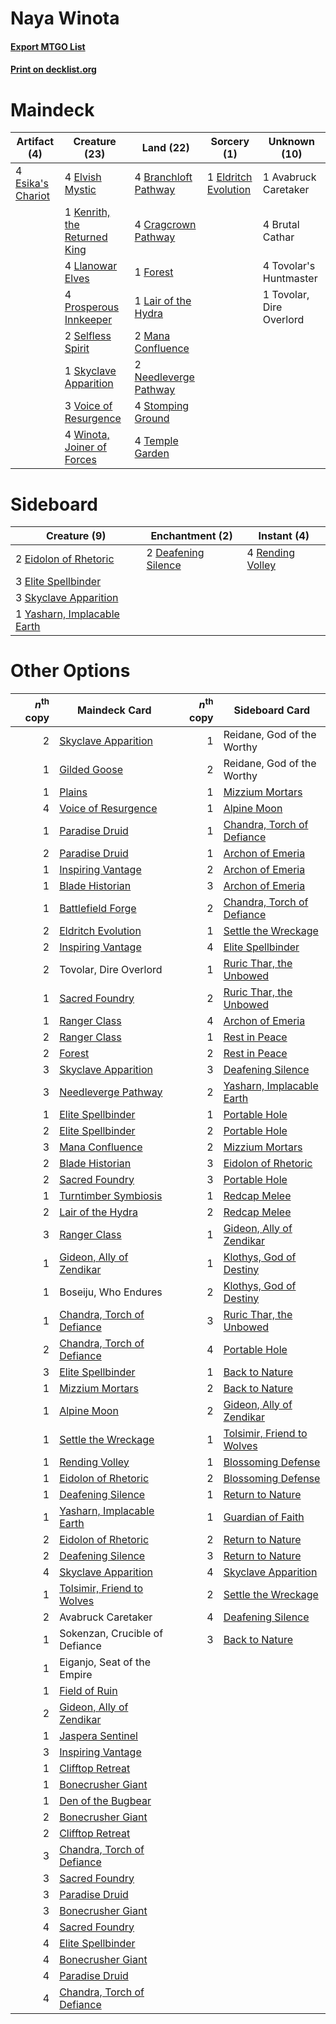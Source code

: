# Naya Winota

#### [Export MTGO List](../collection/Naya%20Winota/Naya%20Winota.txt)
#### [Print on decklist.org](http://decklist.org/?deckmain=1%09Avabruck%20Caretaker%0A4%09Branchloft%20Pathway%0A4%09Brutal%20Cathar%0A4%09Cragcrown%20Pathway%0A1%09Eldritch%20Evolution%0A4%09Elvish%20Mystic%0A4%09Esika's%20Chariot%0A1%09Forest%0A1%09Kenrith,%20the%20Returned%20King%0A1%09Lair%20of%20the%20Hydra%0A4%09Llanowar%20Elves%0A2%09Mana%20Confluence%0A2%09Needleverge%20Pathway%0A4%09Prosperous%20Innkeeper%0A2%09Selfless%20Spirit%0A1%09Skyclave%20Apparition%0A4%09Stomping%20Ground%0A4%09Temple%20Garden%0A4%09Tovolar's%20Huntmaster%0A1%09Tovolar,%20Dire%20Overlord%0A3%09Voice%20of%20Resurgence%0A4%09Winota,%20Joiner%20of%20Forces&deckside=2%09Deafening%20Silence%0A2%09Eidolon%20of%20Rhetoric%0A3%09Elite%20Spellbinder%0A4%09Rending%20Volley%0A3%09Skyclave%20Apparition%0A1%09Yasharn,%20Implacable%20Earth)
# Maindeck

|                                        Artifact (4)                                        |                                             Creature (23)                                             |                                           Land (22)                                            |                                          Sorcery (1)                                          |      Unknown (10)      |
|--------------------------------------------------------------------------------------------|-------------------------------------------------------------------------------------------------------|------------------------------------------------------------------------------------------------|-----------------------------------------------------------------------------------------------|------------------------|
|4 [Esika's Chariot](http://gatherer.wizards.com/Pages/Card/Details.aspx?multiverseid=503783)|4 [Elvish Mystic](http://gatherer.wizards.com/Pages/Card/Details.aspx?multiverseid=389499)             |4 [Branchloft Pathway](http://gatherer.wizards.com/Pages/Card/Details.aspx?multiverseid=491909) |1 [Eldritch Evolution](http://gatherer.wizards.com/Pages/Card/Details.aspx?multiverseid=414456)|1 Avabruck Caretaker    |
|                                                                                            |1 [Kenrith, the Returned King](http://gatherer.wizards.com/Pages/Card/Details.aspx?multiverseid=476052)|4 [Cragcrown Pathway](http://gatherer.wizards.com/Pages/Card/Details.aspx?multiverseid=491915)  |                                                                                               |4 Brutal Cathar         |
|                                                                                            |4 [Llanowar Elves](http://gatherer.wizards.com/Pages/Card/Details.aspx?multiverseid=129626)            |1 [Forest](http://gatherer.wizards.com/Pages/Card/Details.aspx?multiverseid=439860)             |                                                                                               |4 Tovolar's Huntmaster  |
|                                                                                            |4 [Prosperous Innkeeper](http://gatherer.wizards.com/Pages/Card/Details.aspx?multiverseid=527487)      |1 [Lair of the Hydra](http://gatherer.wizards.com/Pages/Card/Details.aspx?multiverseid=527546)  |                                                                                               |1 Tovolar, Dire Overlord|
|                                                                                            |2 [Selfless Spirit](http://gatherer.wizards.com/Pages/Card/Details.aspx?multiverseid=414332)           |2 [Mana Confluence](http://gatherer.wizards.com/Pages/Card/Details.aspx?multiverseid=409573)    |                                                                                               |                        |
|                                                                                            |1 [Skyclave Apparition](http://gatherer.wizards.com/Pages/Card/Details.aspx?multiverseid=495603)       |2 [Needleverge Pathway](http://gatherer.wizards.com/Pages/Card/Details.aspx?multiverseid=491918)|                                                                                               |                        |
|                                                                                            |3 [Voice of Resurgence](http://gatherer.wizards.com/Pages/Card/Details.aspx?multiverseid=368951)       |4 [Stomping Ground](http://gatherer.wizards.com/Pages/Card/Details.aspx?multiverseid=405110)    |                                                                                               |                        |
|                                                                                            |4 [Winota, Joiner of Forces](http://gatherer.wizards.com/Pages/Card/Details.aspx?multiverseid=479736)  |4 [Temple Garden](http://gatherer.wizards.com/Pages/Card/Details.aspx?multiverseid=405112)      |                                                                                               |                        |


# Sideboard

|                                             Creature (9)                                             |                                       Enchantment (2)                                        |                                        Instant (4)                                        |
|------------------------------------------------------------------------------------------------------|----------------------------------------------------------------------------------------------|-------------------------------------------------------------------------------------------|
|2 [Eidolon of Rhetoric](http://gatherer.wizards.com/Pages/Card/Details.aspx?multiverseid=380409)      |2 [Deafening Silence](http://gatherer.wizards.com/Pages/Card/Details.aspx?multiverseid=472972)|4 [Rending Volley](http://gatherer.wizards.com/Pages/Card/Details.aspx?multiverseid=394663)|
|3 [Elite Spellbinder](http://gatherer.wizards.com/Pages/Card/Details.aspx?multiverseid=513494)        |                                                                                              |                                                                                           |
|3 [Skyclave Apparition](http://gatherer.wizards.com/Pages/Card/Details.aspx?multiverseid=495603)      |                                                                                              |                                                                                           |
|1 [Yasharn, Implacable Earth](http://gatherer.wizards.com/Pages/Card/Details.aspx?multiverseid=491891)|                                                                                              |                                                                                           |


# Other Options

|*n*<sup>th</sup> copy|                                            Maindeck Card                                            |*n*<sup>th</sup> copy|                                           Sideboard Card                                            |
|--------------------:|-----------------------------------------------------------------------------------------------------|--------------------:|-----------------------------------------------------------------------------------------------------|
|                    2|[Skyclave Apparition](http://gatherer.wizards.com/Pages/Card/Details.aspx?multiverseid=495603)       |                    1|Reidane, God of the Worthy                                                                           |
|                    1|[Gilded Goose](http://gatherer.wizards.com/Pages/Card/Details.aspx?multiverseid=473122)              |                    2|Reidane, God of the Worthy                                                                           |
|                    1|[Plains](http://gatherer.wizards.com/Pages/Card/Details.aspx?multiverseid=439856)                    |                    1|[Mizzium Mortars](http://gatherer.wizards.com/Pages/Card/Details.aspx?multiverseid=405302)           |
|                    4|[Voice of Resurgence](http://gatherer.wizards.com/Pages/Card/Details.aspx?multiverseid=368951)       |                    1|[Alpine Moon](http://gatherer.wizards.com/Pages/Card/Details.aspx?multiverseid=447264)               |
|                    1|[Paradise Druid](http://gatherer.wizards.com/Pages/Card/Details.aspx?multiverseid=461098)            |                    1|[Chandra, Torch of Defiance](http://gatherer.wizards.com/Pages/Card/Details.aspx?multiverseid=417683)|
|                    2|[Paradise Druid](http://gatherer.wizards.com/Pages/Card/Details.aspx?multiverseid=461098)            |                    1|[Archon of Emeria](http://gatherer.wizards.com/Pages/Card/Details.aspx?multiverseid=495594)          |
|                    1|[Inspiring Vantage](http://gatherer.wizards.com/Pages/Card/Details.aspx?multiverseid=417819)         |                    2|[Archon of Emeria](http://gatherer.wizards.com/Pages/Card/Details.aspx?multiverseid=495594)          |
|                    1|[Blade Historian](http://gatherer.wizards.com/Pages/Card/Details.aspx?multiverseid=513657)           |                    3|[Archon of Emeria](http://gatherer.wizards.com/Pages/Card/Details.aspx?multiverseid=495594)          |
|                    1|[Battlefield Forge](http://gatherer.wizards.com/Pages/Card/Details.aspx?multiverseid=129479)         |                    2|[Chandra, Torch of Defiance](http://gatherer.wizards.com/Pages/Card/Details.aspx?multiverseid=417683)|
|                    2|[Eldritch Evolution](http://gatherer.wizards.com/Pages/Card/Details.aspx?multiverseid=414456)        |                    1|[Settle the Wreckage](http://gatherer.wizards.com/Pages/Card/Details.aspx?multiverseid=435186)       |
|                    2|[Inspiring Vantage](http://gatherer.wizards.com/Pages/Card/Details.aspx?multiverseid=417819)         |                    4|[Elite Spellbinder](http://gatherer.wizards.com/Pages/Card/Details.aspx?multiverseid=513494)         |
|                    2|Tovolar, Dire Overlord                                                                               |                    1|[Ruric Thar, the Unbowed](http://gatherer.wizards.com/Pages/Card/Details.aspx?multiverseid=442205)   |
|                    1|[Sacred Foundry](http://gatherer.wizards.com/Pages/Card/Details.aspx?multiverseid=405106)            |                    2|[Ruric Thar, the Unbowed](http://gatherer.wizards.com/Pages/Card/Details.aspx?multiverseid=442205)   |
|                    1|[Ranger Class](http://gatherer.wizards.com/Pages/Card/Details.aspx?multiverseid=527489)              |                    4|[Archon of Emeria](http://gatherer.wizards.com/Pages/Card/Details.aspx?multiverseid=495594)          |
|                    2|[Ranger Class](http://gatherer.wizards.com/Pages/Card/Details.aspx?multiverseid=527489)              |                    1|[Rest in Peace](http://gatherer.wizards.com/Pages/Card/Details.aspx?multiverseid=442021)             |
|                    2|[Forest](http://gatherer.wizards.com/Pages/Card/Details.aspx?multiverseid=439860)                    |                    2|[Rest in Peace](http://gatherer.wizards.com/Pages/Card/Details.aspx?multiverseid=442021)             |
|                    3|[Skyclave Apparition](http://gatherer.wizards.com/Pages/Card/Details.aspx?multiverseid=495603)       |                    3|[Deafening Silence](http://gatherer.wizards.com/Pages/Card/Details.aspx?multiverseid=472972)         |
|                    3|[Needleverge Pathway](http://gatherer.wizards.com/Pages/Card/Details.aspx?multiverseid=491918)       |                    2|[Yasharn, Implacable Earth](http://gatherer.wizards.com/Pages/Card/Details.aspx?multiverseid=491891) |
|                    1|[Elite Spellbinder](http://gatherer.wizards.com/Pages/Card/Details.aspx?multiverseid=513494)         |                    1|[Portable Hole](http://gatherer.wizards.com/Pages/Card/Details.aspx?multiverseid=527320)             |
|                    2|[Elite Spellbinder](http://gatherer.wizards.com/Pages/Card/Details.aspx?multiverseid=513494)         |                    2|[Portable Hole](http://gatherer.wizards.com/Pages/Card/Details.aspx?multiverseid=527320)             |
|                    3|[Mana Confluence](http://gatherer.wizards.com/Pages/Card/Details.aspx?multiverseid=409573)           |                    2|[Mizzium Mortars](http://gatherer.wizards.com/Pages/Card/Details.aspx?multiverseid=405302)           |
|                    2|[Blade Historian](http://gatherer.wizards.com/Pages/Card/Details.aspx?multiverseid=513657)           |                    3|[Eidolon of Rhetoric](http://gatherer.wizards.com/Pages/Card/Details.aspx?multiverseid=380409)       |
|                    2|[Sacred Foundry](http://gatherer.wizards.com/Pages/Card/Details.aspx?multiverseid=405106)            |                    3|[Portable Hole](http://gatherer.wizards.com/Pages/Card/Details.aspx?multiverseid=527320)             |
|                    1|[Turntimber Symbiosis](http://gatherer.wizards.com/Pages/Card/Details.aspx?multiverseid=491864)      |                    1|[Redcap Melee](http://gatherer.wizards.com/Pages/Card/Details.aspx?multiverseid=473097)              |
|                    2|[Lair of the Hydra](http://gatherer.wizards.com/Pages/Card/Details.aspx?multiverseid=527546)         |                    2|[Redcap Melee](http://gatherer.wizards.com/Pages/Card/Details.aspx?multiverseid=473097)              |
|                    3|[Ranger Class](http://gatherer.wizards.com/Pages/Card/Details.aspx?multiverseid=527489)              |                    1|[Gideon, Ally of Zendikar](http://gatherer.wizards.com/Pages/Card/Details.aspx?multiverseid=401897)  |
|                    1|[Gideon, Ally of Zendikar](http://gatherer.wizards.com/Pages/Card/Details.aspx?multiverseid=401897)  |                    1|[Klothys, God of Destiny](http://gatherer.wizards.com/Pages/Card/Details.aspx?multiverseid=476471)   |
|                    1|Boseiju, Who Endures                                                                                 |                    2|[Klothys, God of Destiny](http://gatherer.wizards.com/Pages/Card/Details.aspx?multiverseid=476471)   |
|                    1|[Chandra, Torch of Defiance](http://gatherer.wizards.com/Pages/Card/Details.aspx?multiverseid=417683)|                    3|[Ruric Thar, the Unbowed](http://gatherer.wizards.com/Pages/Card/Details.aspx?multiverseid=442205)   |
|                    2|[Chandra, Torch of Defiance](http://gatherer.wizards.com/Pages/Card/Details.aspx?multiverseid=417683)|                    4|[Portable Hole](http://gatherer.wizards.com/Pages/Card/Details.aspx?multiverseid=527320)             |
|                    3|[Elite Spellbinder](http://gatherer.wizards.com/Pages/Card/Details.aspx?multiverseid=513494)         |                    1|[Back to Nature](http://gatherer.wizards.com/Pages/Card/Details.aspx?multiverseid=208284)            |
|                    1|[Mizzium Mortars](http://gatherer.wizards.com/Pages/Card/Details.aspx?multiverseid=405302)           |                    2|[Back to Nature](http://gatherer.wizards.com/Pages/Card/Details.aspx?multiverseid=208284)            |
|                    1|[Alpine Moon](http://gatherer.wizards.com/Pages/Card/Details.aspx?multiverseid=447264)               |                    2|[Gideon, Ally of Zendikar](http://gatherer.wizards.com/Pages/Card/Details.aspx?multiverseid=401897)  |
|                    1|[Settle the Wreckage](http://gatherer.wizards.com/Pages/Card/Details.aspx?multiverseid=435186)       |                    1|[Tolsimir, Friend to Wolves](http://gatherer.wizards.com/Pages/Card/Details.aspx?multiverseid=461151)|
|                    1|[Rending Volley](http://gatherer.wizards.com/Pages/Card/Details.aspx?multiverseid=394663)            |                    1|[Blossoming Defense](http://gatherer.wizards.com/Pages/Card/Details.aspx?multiverseid=417719)        |
|                    1|[Eidolon of Rhetoric](http://gatherer.wizards.com/Pages/Card/Details.aspx?multiverseid=380409)       |                    2|[Blossoming Defense](http://gatherer.wizards.com/Pages/Card/Details.aspx?multiverseid=417719)        |
|                    1|[Deafening Silence](http://gatherer.wizards.com/Pages/Card/Details.aspx?multiverseid=472972)         |                    1|[Return to Nature](http://gatherer.wizards.com/Pages/Card/Details.aspx?multiverseid=461102)          |
|                    1|[Yasharn, Implacable Earth](http://gatherer.wizards.com/Pages/Card/Details.aspx?multiverseid=491891) |                    1|[Guardian of Faith](http://gatherer.wizards.com/Pages/Card/Details.aspx?multiverseid=527305)         |
|                    2|[Eidolon of Rhetoric](http://gatherer.wizards.com/Pages/Card/Details.aspx?multiverseid=380409)       |                    2|[Return to Nature](http://gatherer.wizards.com/Pages/Card/Details.aspx?multiverseid=461102)          |
|                    2|[Deafening Silence](http://gatherer.wizards.com/Pages/Card/Details.aspx?multiverseid=472972)         |                    3|[Return to Nature](http://gatherer.wizards.com/Pages/Card/Details.aspx?multiverseid=461102)          |
|                    4|[Skyclave Apparition](http://gatherer.wizards.com/Pages/Card/Details.aspx?multiverseid=495603)       |                    4|[Skyclave Apparition](http://gatherer.wizards.com/Pages/Card/Details.aspx?multiverseid=495603)       |
|                    1|[Tolsimir, Friend to Wolves](http://gatherer.wizards.com/Pages/Card/Details.aspx?multiverseid=461151)|                    2|[Settle the Wreckage](http://gatherer.wizards.com/Pages/Card/Details.aspx?multiverseid=435186)       |
|                    2|Avabruck Caretaker                                                                                   |                    4|[Deafening Silence](http://gatherer.wizards.com/Pages/Card/Details.aspx?multiverseid=472972)         |
|                    1|Sokenzan, Crucible of Defiance                                                                       |                    3|[Back to Nature](http://gatherer.wizards.com/Pages/Card/Details.aspx?multiverseid=208284)            |
|                    1|Eiganjo, Seat of the Empire                                                                          |                     |                                                                                                     |
|                    1|[Field of Ruin](http://gatherer.wizards.com/Pages/Card/Details.aspx?multiverseid=435415)             |                     |                                                                                                     |
|                    2|[Gideon, Ally of Zendikar](http://gatherer.wizards.com/Pages/Card/Details.aspx?multiverseid=401897)  |                     |                                                                                                     |
|                    1|[Jaspera Sentinel](http://gatherer.wizards.com/Pages/Card/Details.aspx?multiverseid=503792)          |                     |                                                                                                     |
|                    3|[Inspiring Vantage](http://gatherer.wizards.com/Pages/Card/Details.aspx?multiverseid=417819)         |                     |                                                                                                     |
|                    1|[Clifftop Retreat](http://gatherer.wizards.com/Pages/Card/Details.aspx?multiverseid=443127)          |                     |                                                                                                     |
|                    1|[Bonecrusher Giant](http://gatherer.wizards.com/Pages/Card/Details.aspx?multiverseid=473077)         |                     |                                                                                                     |
|                    1|[Den of the Bugbear](http://gatherer.wizards.com/Pages/Card/Details.aspx?multiverseid=527541)        |                     |                                                                                                     |
|                    2|[Bonecrusher Giant](http://gatherer.wizards.com/Pages/Card/Details.aspx?multiverseid=473077)         |                     |                                                                                                     |
|                    2|[Clifftop Retreat](http://gatherer.wizards.com/Pages/Card/Details.aspx?multiverseid=443127)          |                     |                                                                                                     |
|                    3|[Chandra, Torch of Defiance](http://gatherer.wizards.com/Pages/Card/Details.aspx?multiverseid=417683)|                     |                                                                                                     |
|                    3|[Sacred Foundry](http://gatherer.wizards.com/Pages/Card/Details.aspx?multiverseid=405106)            |                     |                                                                                                     |
|                    3|[Paradise Druid](http://gatherer.wizards.com/Pages/Card/Details.aspx?multiverseid=461098)            |                     |                                                                                                     |
|                    3|[Bonecrusher Giant](http://gatherer.wizards.com/Pages/Card/Details.aspx?multiverseid=473077)         |                     |                                                                                                     |
|                    4|[Sacred Foundry](http://gatherer.wizards.com/Pages/Card/Details.aspx?multiverseid=405106)            |                     |                                                                                                     |
|                    4|[Elite Spellbinder](http://gatherer.wizards.com/Pages/Card/Details.aspx?multiverseid=513494)         |                     |                                                                                                     |
|                    4|[Bonecrusher Giant](http://gatherer.wizards.com/Pages/Card/Details.aspx?multiverseid=473077)         |                     |                                                                                                     |
|                    4|[Paradise Druid](http://gatherer.wizards.com/Pages/Card/Details.aspx?multiverseid=461098)            |                     |                                                                                                     |
|                    4|[Chandra, Torch of Defiance](http://gatherer.wizards.com/Pages/Card/Details.aspx?multiverseid=417683)|                     |                                                                                                     |

